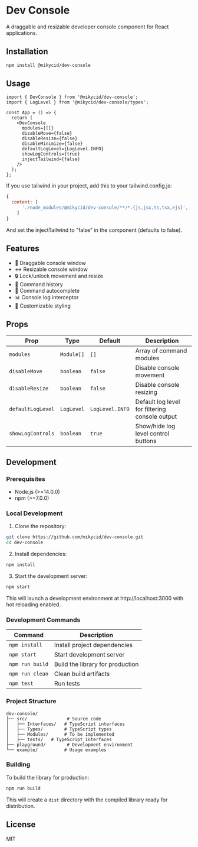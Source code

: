 # Dev Console

A draggable and resizable developer console component for React applications.

## Installation
```bash
npm install @mikycid/dev-console
```

## Usage
```tsx
import { DevConsole } from '@mikycid/dev-console';
import { LogLevel } from '@mikycid/dev-console/types';

const App = () => {
  return (
    <DevConsole
      modules={[]}
      disableMove={false}
      disableResize={false}
      disableMinimize={false}
      defaultLogLevel={LogLevel.INFO}
      showLogControls={true}
      injectTailwind={false}
    />
  );
};
```

If you use tailwind in your project, add this to your tailwind.config.js:

```js
{
  content: [
      './node_modules/@mikycid/dev-console/**/*.{js,jsx,ts,tsx,ejs}',
    ]
}
```

And set the injectTailwind to "false" in the component (defaults to false).


## Features
- 🔄 Draggable console window
- ↔️ Resizable console window
- 🔒 Lock/unlock movement and resize
- 📝 Command history
- 🎯 Command autocomplete
- 📊 Console log interceptor
- 🎨 Customizable styling

## Props
| Prop | Type | Default | Description |
|------|------|---------|-------------|
| `modules` | `Module[]` | `[]` | Array of command modules |
| `disableMove` | `boolean` | `false` | Disable console movement |
| `disableResize` | `boolean` | `false` | Disable console resizing |
| `defaultLogLevel` | `LogLevel` | `LogLevel.INFO` | Default log level for filtering console output |
| `showLogControls` | `boolean` | `true` | Show/hide log level control buttons |


## Development

### Prerequisites
- Node.js (>=14.0.0)
- npm (>=7.0.0)

### Local Development
1. Clone the repository:
```bash
git clone https://github.com/mikycid/dev-console.git
cd dev-console
```

2. Install dependencies:
```bash
npm install
```

3. Start the development server:
```bash
npm start
```
This will launch a development environment at http://localhost:3000 with hot reloading enabled.

### Development Commands
| Command | Description |
|---------|-------------|
| `npm install` | Install project dependencies |
| `npm start` | Start development server |
| `npm run build` | Build the library for production |
| `npm run clean` | Clean build artifacts |
| `npm test` | Run tests |

### Project Structure
```
dev-console/
├── src/               # Source code
│   ├── Interfaces/   # TypeScript interfaces
│   ├── Types/        # TypeScript types
│   ├── Modules/      # To be implemented
│   ├── tests/   # TypeScript interfaces
├── playground/        # Development environment
└── example/          # Usage examples
```

### Building
To build the library for production:
```bash
npm run build
```
This will create a `dist` directory with the compiled library ready for distribution.

## License
MIT

